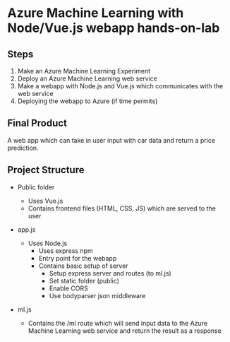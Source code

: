 # Azure Machine Learning with Node/Vue.js webapp hands-on-lab

## Steps

1. Make an Azure Machine Learning Experiment
2. Deploy an Azure Machine Learning web service
3. Make a webapp with Node.js and Vue.js which communicates with the web service
4. Deploying the webapp to Azure (if time permits)

## Final Product

A web app which can take in user input with car data and return a price prediction.



## Project Structure

- Public folder
	- Uses Vue.js
  - Contains frontend files (HTML, CSS, JS) which are served to the user

- app.js
  - Uses Node.js
	- Uses express npm
	- Entry point for the webapp
	- Contains basic setup of server
	  - Setup express server and routes (to ml.js)
	  - Set static folder (public)
	  - Enable CORS
	  - Use bodyparser json middleware

- ml.js
  - Contains the /ml route which will send input data to the Azure Machine Learning web service and return the result as a response
